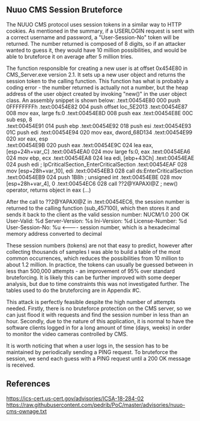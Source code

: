 ## Nuuo CMS Session Bruteforce

The NUUO CMS protocol uses session tokens in a similar way to HTTP cookies. As mentioned in the summary, if a USERLOGIN request is sent with a correct username and password, a "User-Session-No" token will be returned. The number returned is composed of 8 digits, so if an attacker wanted to guess it, they would have 10 million possibilities, and would be able to bruteforce it on average after 5 million tries.

The function responsible for creating a new user is at offset 0x454E80 in CMS_Server.exe version 2.1. It sets up a new user object and returns the session token to the calling function. This function has what is probably a coding error - the number returned is actually not a number, but the heap address of the user object created by invoking "new()" in the user object class. An assembly snippet is shown below:
.text:00454E80 000                 push    0FFFFFFFFh
.text:00454E82 004                 push    offset loc_5E2013
.text:00454E87 008                 mov     eax, large fs:0
.text:00454E8D 008                 push    eax
.text:00454E8E 00C                 sub     esp, 8    
.text:00454E91 014                 push    ebp
.text:00454E92 018                 push    esi
.text:00454E93 01C                 push    edi
.text:00454E94 020                 mov     eax, dword_68D134
.text:00454E99 020                 xor     eax, esp   
.text:00454E9B 020                 push    eax
.text:00454E9C 024                 lea     eax, [esp+24h+var_C]
.text:00454EA0 024                 mov     large fs:0, eax
.text:00454EA6 024                 mov     ebp, ecx
.text:00454EA8 024                 lea     edi, [ebp+43Ch] 
.text:00454EAE 024                 push    edi             ; lpCriticalSection_EnterCriticalSection
.text:00454EAF 028                 mov     [esp+28h+var_10], edi
.text:00454EB3 028                 call    ds:EnterCriticalSection
.text:00454EB9 024                 push    1B8h            ; unsigned int
.text:00454EBE 028                 mov     [esp+28h+var_4], 0
.text:00454EC6 028                 call    ??2@YAPAXI@Z    ; new() operator, returns object in eax
(...)

After the call to ??2@YAPAXI@Z in .text:00454EC6, the session number is returned to the calling function (sub_457100), which then stores it and sends it back to the client as the valid session number:
NUCM/1.0 200 OK
User-Valid: %d
Server-Version: %s
Ini-Version: %d
License-Number: %d
User-Session-No: %u <---- session number, which is a hexadecimal memory address converted to decimal

These session numbers (tokens) are not that easy to predict, however after collecting thousands of samples I was able to build a table of the most common occurrences, which reduces the possibilities from 10 million to about 1.2 million. In practice, the tokens can usually be guessed between in less than 500,000 attempts - an improvement of 95% over standard bruteforcing. It is likely this can be further improved with some deeper analysis, but due to time constraints this was not investigated further. The tables used to do the bruteforcing are in Appendix #C.

This attack is perfectly feasible despite the high number of attempts needed. Firstly, there is no bruteforce protection on the CMS server, so we can just flood it with requests and find the session number in less than an hour. 
Secondly, due to the nature of this application, it is normal to have the software clients logged in for a long amount of time (days, weeks) in order to monitor the video cameras controlled by CMS.

It is worth noticing that when a user logs in, the session has to be maintained by periodically sending a PING request. To bruteforce the session, we send each guess with a PING request until a 200 OK message is received. 

## References
https://ics-cert.us-cert.gov/advisories/ICSA-18-284-02
https://raw.githubusercontent.com/pedrib/PoC/master/advisories/nuuo-cms-ownage.txt
